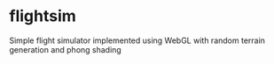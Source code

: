 # flightsim

Simple flight simulator implemented using WebGL with random terrain generation and phong shading
